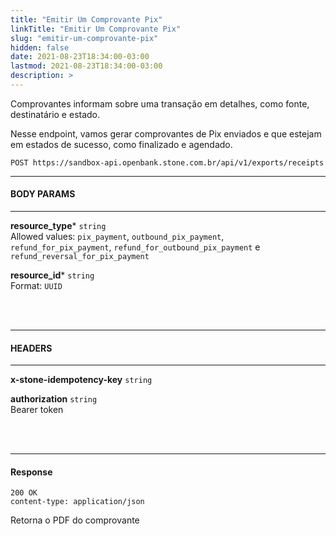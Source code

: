 ```yaml
---
title: "Emitir Um Comprovante Pix"
linkTitle: "Emitir Um Comprovante Pix"
slug: "emitir-um-comprovante-pix"
hidden: false
date: 2021-08-23T18:34:00-03:00
lastmod: 2021-08-23T18:34:00-03:00
description: >
---
```


Comprovantes informam sobre uma transação em detalhes, como fonte, destinatário e estado.

Nesse endpoint, vamos gerar comprovantes de Pix enviados e que estejam em estados de sucesso, como finalizado e agendado.

```
POST https://sandbox-api.openbank.stone.com.br/api/v1/exports/receipts
```

---

#### **BODY PARAMS**

---

**resource_type*** `string`
<br>Allowed values: `pix_payment`, `outbound_pix_payment`, `refund_for_pix_payment`, `refund_for_outbound_pix_payment` e `refund_reversal_for_pix_payment`

**resource_id*** `string`
<br>Format: `UUID`

<br><br>

---

#### **HEADERS**

---

**x-stone-idempotency-key** `string`

**authorization** `string`
<br>Bearer token

<br><br>

---

#### **Response**

```
200 OK
content-type: application/json
```

Retorna o PDF do comprovante
